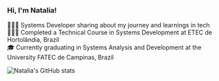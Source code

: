 ### Hi, I'm Natalia!

👩🏻‍💻 Systems Developer sharing about my journey and learnings in tech<br/>
👩🏻‍🎓 Completed a Technical Course in Systems Development at ETEC de Hortolândia, Brazil<br/>
🎓 Currently graduating in Systems Analysis and Development at the University FATEC de Campinas, Brazil

![Natalia's GitHub stats](https://github-readme-stats.vercel.app/api?username=NataliaRozario&show_icons=true&theme=tokyonight)

<!-- Github stats from https://github.com/anuraghazra/github-readme-stats
![Top Langs](https://github-readme-stats.vercel.app/api/top-langs/?username=NataliaRozario&layout=compact) -->
